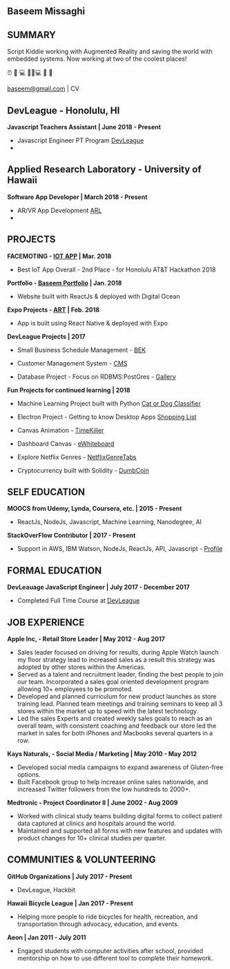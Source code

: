 ## Baseem Missaghi

## SUMMARY

Script Kiddie working with Augmented Reality and saving the world with embedded systems. Now working at two of the coolest places!

⏰ 🚴 💻 👨‍🏫💻 🚴 🔁

baseem@gmail.com | CV

## DevLeague - Honolulu, HI

<b>Javascript Teachers Assistant | June 2018 -  Present</b>

* Javascript Engineer PT Program [DevLeague](https://www.devleague.com/)
* <img src="https://img.shields.io/badge/TA-Javascript-blue.svg" alt=""> <img src="https://img.shields.io/badge/TA-NodeJS-brightgreen.svg" alt=""> <img src="https://img.shields.io/badge/TA-PostGreSQL-yellow.svg" alt="">

## Applied Research Laboratory - University of Hawaii

<b>Software App Developer | March 2018 -  Present</b>

* AR/VR App Development [ARL](http://www.hawaii.edu/arl/)
* <img src="https://img.shields.io/badge/VIROREACT--lightgrey.svg" alt=""> <img src="https://img.shields.io/badge/ARKIT--blue.svg" alt=""> <img src="https://img.shields.io/badge/ARCORE--green.svg" alt=""> <img src="https://img.shields.io/badge/UNITY--red.svg" alt=""> <img src="https://img.shields.io/badge/MAGICLEAP--ff69b4.svg" alt="">


## PROJECTS

<b> FACEMOTING - [IOT APP](https://github.com/ba5eem/atthackathon) | Mar. 2018</b>

* Best IoT App Overall - 2nd Place - for Honolulu AT&T Hackathon 2018

<b> Portfolio - [Baseem Portfolio](http://baseem.me/) | Jan. 2018</b>

* Website built with ReactJs & deployed with Digital Ocean

<b> Expo Projects - [ART](https://expo.io/@baseem) | Feb. 2018</b>

* App is built using React Native & deployed with Expo

<b> DevLeague Projects | 2017</b>

* Small Business Schedule Management - [BEK](https://github.com/ba5eem/bek)

* Customer Management System - [CMS](https://github.com/ba5eem/consume-more-stuff)

* Database Project - Focus on RDBMS:PostGres - [Gallery](https://github.com/ba5eem/express-gallery)

<b> Fun Projects for continued learning | 2018</b>

* Machine Learning Project built with Python [Cat or Dog Classifier](https://github.com/ba5eem/catordog)

* Electron Project - Getting to know Desktop Apps [Shopping List](https://github.com/ba5eem/Electron-Projects)


* Canvas Animation - [TimeKiller](https://ba5eem.github.io/canvasCircleAnimation/)

* Dashboard Canvas - [eWhiteboard](https://dashboardcanvas.herokuapp.com/)

* Explore Netflix Genres - [NetflixGenreTabs](https://netflix-genre-tabs.herokuapp.com/)

* Cryptocurrency built with Solidity - [DumbCoin](https://github.com/ba5eem/DumbCoin)



## SELF EDUCATION

<b>MOOCS from Udemy, Lynda, Coursera, etc. | 2015 - Present</b>

* ReactJs, NodeJs, Javascript, Machine Learning, Nanodegree, AI

<b>StackOverFlow Contributor | 2017 - Present</b>

* Support in AWS, IBM Watson, NodeJs, ReactJs, API, Javascript - [Profile](https://stackoverflow.com/users/9297261/baseem)

## FORMAL EDUCATION

<b>DevLeauage JavaScript Engineer | July 2017 -  December 2017</b>

* Completed Full Time Course at [DevLeague](https://www.devleague.com/)


## JOB EXPERIENCE

<b>Apple Inc, - Retail Store Leader | May 2012 - Aug 2017</b>

* Sales leader focused on driving for results, during Apple Watch launch my floor strategy lead to increased sales as a result this strategy was adopted by other stores within the Americas.
* Served as a talent and recruitment leader, finding the best people to join our team. Incorporated a sales goal oriented development program allowing 10+ employees to be promoted.
* Developed and planned curriculum for new product launches as store training lead. Planned team meetings and training seminars to keep all 3 stores within the market up to speed with the latest technology.
* Led the sales Experts and created weekly sales goals to reach as an overall team, with consistent coaching and feedback our store led the market in sales for both iPhones and Macbooks several quarters in a row.

<b>Kays Naturals, - Social Media / Marketing | May 2010 - May 2012</b>

* Developed social media campaigns to expand awareness of Gluten-free options.
* Built Facebook group to help increase online sales nationwide, and increased Twitter followers from the low hundreds to 2000+.

<b>Medtronic - Project Coordinator II | June 2002 - Aug 2009</b>

* Worked with clinical study teams building digital forms to collect patient data captured at clinics and hospitals around the world.
* Maintained and supported all forms with new features and updates with product changes for 10+ clinical studies per quarter.

## COMMUNITIES & VOLUNTEERING

<b>GitHub Organizations | July 2017 - Present</b>

* DevLeague, Hackbit

<b>Hawaii Bicycle League | Jan 2017 - Present</b>

* Helping more people to ride bicycles for health, recreation, and transportation through advocacy, education, and events.

<b>Aeon | Jan 2011 - July 2011</b>

* Engaged students with computer activities after school, provided mentorship on how to use different tool to complete their homework.

